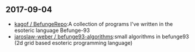 ## 2017-09-04

* [kagof / BefungeRepo](https://github.com/kagof/BefungeRepo):A collection of programs I've written in the esoteric language Befunge-93
* [jaroslaw-weber / befunge93-algorithms](https://github.com/jaroslaw-weber/befunge93-algorithms):small algorithms in befunge93 (2d grid based esoteric programming language)
